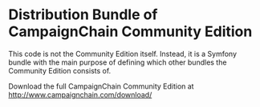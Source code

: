 Distribution Bundle of CampaignChain Community Edition
======================================================

This code is not the Community Edition itself. Instead, it is a Symfony bundle
with the main purpose of defining which other bundles the Community Edition
consists of.

Download the full CampaignChain Community Edition at
http://www.campaignchain.com/download/

